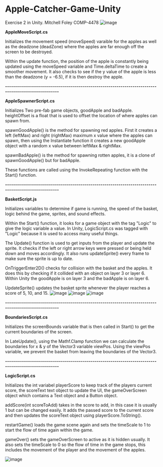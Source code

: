 # Apple-Catcher-Game-Unity
Exercise 2 in Unity.
Mitchell Foley
COMP-4478
![image](https://user-images.githubusercontent.com/55286115/225471023-78cedaa4-8a58-4667-a1bd-b9c612831267.png)

**AppleMoveScript.cs**

Initializes the movement speed (moveSpeed) varaible for the apples as well as the deadzone (deadZone) where the apples are 
far enough off the screen to be destroyed.

Within the update function, the position of the apple is constantly being updated using the moveSpeed variable and Time.deltaTime
to create a smoother movement. It also checks to see if the y value of the apple is less than the deadzone (y = -6.5), if it is then destroy 
the apple.

**-------------------------------------------------------------------------------------------------------**

**AppleSpawnerScript.cs**

Initializes Two pre-fab game objects, goodApple and badApple.
heightOffset is a float that is used to offset the location of where apples can spawn from.

spawnGoodApple() is the method for spawning red apples.
First it creates a left (leftMax) and right (rightMax) maximum x value where the apples can spawn, then using
the Instantiate function it creates a new goodApple object with a random x value between leftMax & rightMax.

spawnBadApple() is the method for spawning rotten apples, it is a clone of spawnGoodApple() but for badApple.

These functions are called using the InvokeRepeating function with the Start() function.

**-------------------------------------------------------------------------------------------------------**

**BasketScript.js**

Initializes variables to determine if game is running, the speed of the basket, logic behind the game, sprites, and sound effects.

Within the Start() function, it looks for a game object with the tag "Logic" to give the logic variable a value.
In Unity, LogicScript.cs was tagged with "Logic" because it is used to access many useful things.

The Update() function is used to get inputs from the player and update the sprite. It checks if the left or right arrow keys were pressed
or being held down and moves accordingly. It also runs updateSprite() every frame to make sure the sprite is up to date.

OnTriggerEnter2D() checks for collision with the basket and the apples. It does this by checking if it collided with an object on layer 3 or layer 6.
Within Unity the goodApple is on layer 3 and the badApple is on layer 6.

UpdateSprite() updates the basket sprite whenever the player reaches a score of 5, 10, and 15.
![image](https://user-images.githubusercontent.com/55286115/225471846-e481fa7d-9290-48da-8a0e-f9040b1c9065.png)
![image](https://user-images.githubusercontent.com/55286115/225472007-6113e3a5-7385-4b8c-bb73-a87bf66e02da.png)
![image](https://user-images.githubusercontent.com/55286115/225472059-d084c5d8-001c-402a-a932-34f50212b315.png)


**-------------------------------------------------------------------------------------------------------**

**BoundariesScript.cs**

Initializes the screenBounds variable that is then called in Start() to get the current boundaries of the screen.

In LateUpdate(), using the Mathf.Clamp function we can calculate the boundaries for x & y of the Vector3 variable viewPos.
Using the viewPos variable, we prevent the basket from leaving the boundaries of the Vector3.

**-------------------------------------------------------------------------------------------------------**

**LogicScript.cs**

Initializes the int variabel playerScore to keep track of the players current score, the scoreText text object to update the UI, the gameOverScreen object which contains a Text object and a Button object.

addScore(int scoreToAdd) takes in the score to add, in this case it is usually 1 but can be changed easily. It adds the passed score to the current score
and then updates the scoreText object using playerScore.ToString().

restartGame() loads the game scene again and sets the timeScale to 1 to start the flow of time again within the game.

gameOver() sets the gameOverScreen to active as it is hidden usually. It also sets the timeScale to 0 so the flow of time in the game stops, this includes the
movement of the player and the movement of the apples.

![image](https://user-images.githubusercontent.com/55286115/225471295-12f121dc-253b-4c22-8346-0ac627b8585e.png)

